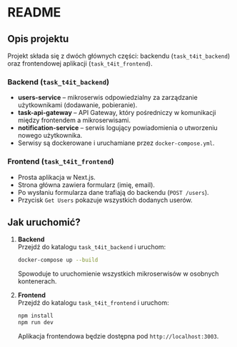# README

## Opis projektu

Projekt składa się z dwóch głównych części: backendu (`task_t4it_backend`) oraz frontendowej aplikacji (`task_t4it_frontend`).

### Backend (`task_t4it_backend`)
- **users-service** – mikroserwis odpowiedzialny za zarządzanie użytkownikami (dodawanie, pobieranie).
- **task-api-gateway** – API Gateway, który pośredniczy w komunikacji między frontendem a mikroserwisami.
- **notification-service** – serwis logujący powiadomienia o utworzeniu nowego użytkownika.
- Serwisy są dockerowane i uruchamiane przez `docker-compose.yml`.

### Frontend (`task_t4it_frontend`)
- Prosta aplikacja w Next.js.
- Strona główna zawiera formularz (imię, email).
- Po wysłaniu formularza dane trafiają do backendu (`POST /users`).
- Przycisk `Get Users` pokazuje wszystkich dodanych userów.

## Jak uruchomić?

1. **Backend**  
   Przejdź do katalogu `task_t4it_backend` i uruchom:
   ```sh
   docker-compose up --build
   ```
   Spowoduje to uruchomienie wszystkich mikroserwisów w osobnych kontenerach.

2. **Frontend**  
   Przejdź do katalogu `task_t4it_frontend` i uruchom:
   ```sh
   npm install
   npm run dev
   ```
   Aplikacja frontendowa będzie dostępna pod `http://localhost:3003`.
